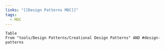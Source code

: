```yaml
---
links: "[[Design Patterns MOC]]"
tags:
  - MOC
---
```


```dataview
Table 
From "tools/Design Patterns/Creational Design Patterns" AND #design-patterns 
```
